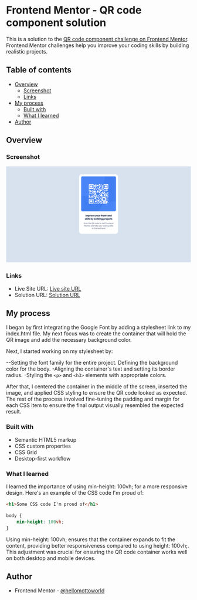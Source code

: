 # Frontend Mentor - QR code component solution

This is a solution to the [QR code component challenge on Frontend Mentor](https://www.frontendmentor.io/challenges/qr-code-component-iux_sIO_H). Frontend Mentor challenges help you improve your coding skills by building realistic projects.

## Table of contents

- [Overview](#overview)
  - [Screenshot](#screenshot)
  - [Links](#links)
- [My process](#my-process)
  - [Built with](#built-with)
  - [What I learned](#what-i-learned)
- [Author](#author)

## Overview

### Screenshot

![Alt](./images/Screenshot.png)

### Links

- Live Site URL: [Live site URL](https://dhayv.github.io/qr_html_css/)
- Solution URL: [Solution URL](https://www.frontendmentor.io/solutions/qr-code-rYMtmOYoZN)

## My process

I began by first integrating the Google Font by adding a stylesheet link to my index.html file. My next focus was to create the container that will hold the QR image and add the necessary background color.

Next, I started working on my stylesheet by:

--Setting the font family for the entire project.
Defining the background color for the body.
-Aligning the container's text and setting its border radius.
-Styling the ```<p>``` and ```<h3>``` elements with appropriate colors.

After that, I centered the container in the middle of the screen, inserted the image, and applied CSS styling to ensure the QR code looked as expected. The rest of the process involved fine-tuning the padding and margin for each CSS item to ensure the final output visually resembled the expected result.

### Built with

- Semantic HTML5 markup
- CSS custom properties
- CSS Grid
- Desktop-first workflow

### What I learned

I learned the importance of using min-height: 100vh; for a more responsive design. Here's an example of the CSS code I'm proud of:

```html
<h1>Some CSS code I'm proud of</h1>

```

```css
body {
    min-height: 100vh;
}

```

Using min-height: 100vh; ensures that the container expands to fit the content, providing better responsiveness compared to using height: 100vh;. This adjustment was crucial for ensuring the QR code container works well on both desktop and mobile devices.

## Author

<!-- - Website - [Add your name here](https://www.your-site.com) -->
- Frontend Mentor - [@hellomottoworld](https://www.frontendmentor.io/profile/hellomottoworld)
